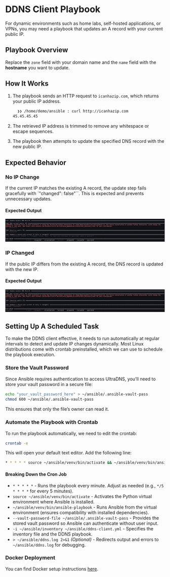 # DDNS Client Playbook

For dynamic environments such as home labs, self-hosted applications, or VPNs, you may need a playbook that updates an A record with your current public IP.

## Playbook Overview

Replace the `zone` field with your domain name and the `name` field with the **hostname** you want to update.

## How It Works

1. The playbook sends an HTTP request to `icanhazip.com`, which returns your public IP address.

	```bash
	  ❯❯ /home/demo/ansible : curl http://icanhazip.com
	45.45.45.45
	```

2. The retrieved IP address is trimmed to remove any whitespace or escape sequences.
3. The playbook then attempts to update the specified DNS record with the new public IP.

## Expected Behavior

### No IP Change

If the current IP matches the existing A record, the update step fails gracefully with `"changed": false"``. This is expected and prevents unnecessary updates.

#### Expected Output

![Screenshot of playbook failing](./img/ss1.png)

### IP Changed

If the public IP differs from the existing A record, the DNS record is updated with the new IP.

#### Expected Output

![Screenshot of playbook updating the IP](./img/ss2.png)

## Setting Up A Scheduled Task

To make the DDNS client effective, it needs to run automatically at regular intervals to detect and update IP changes dynamically. Most Linux distributions come with crontab preinstalled, which we can use to schedule the playbook execution.

### Store the Vault Password

Since Ansible requires authentication to access UltraDNS, you'll need to store your vault password in a secure file:

```bash
echo "your_vault_password_here" > ~/ansible/.ansible-vault-pass
chmod 600 ~/ansible/.ansible-vault-pass
```

This ensures that only the file’s owner can read it.

### Automate the Playbook with Crontab

To run the playbook automatically, we need to edit the crontab:

```bash
crontab -e
```

This will open your default text editor. Add the following line:

```bash
* * * * * source ~/ansible/venv/bin/activate && ~/ansible/venv/bin/ansible-playbook --vault-password-file ~/ansible/.ansible-vault-pass -i ~/ansible/inventory ~/ansible/ddns-client.yml > ~/ansible/ddns.log 2>&1
```

#### Breaking Down the Cron Job

* `* * * * *` - Runs the playbook every minute. Adjust as needed (e.g., `*/5 * * * *` for every 5 minutes).
* `source ~/ansible/venv/bin/activate` - Activates the Python virtual environment where Ansible is installed.
* `~/ansible/venv/bin/ansible-playbook` - Runs Ansible from the virtual environment (ensures compatibility with installed dependencies).
* `--vault-password-file ~/ansible/.ansible-vault-pass` - Provides the stored vault password so Ansible can authenticate without user input.
* `-i ~/ansible/inventory ~/ansible/ddns-client.yml` - Specifies the inventory file and the DDNS playbook.
* `> ~/ansible/ddns.log 2>&1` _(Optional)_ - Redirects output and errors to `~/ansible/ddns.log` for debugging.

### Docker Deployment

You can find Docker setup instructions [here](./docker/README.md).
